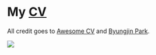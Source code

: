 # My [CV](https://nikitavoloboev.xyz/cv.pdf)
All credit goes to [Awesome CV](https://github.com/posquit0/Awesome-CV#readme) and [Byungjin Park](https://github.com/posquit0).

![](https://i.imgur.com/O0T546E.png)


